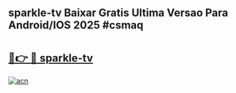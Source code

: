 ## sparkle-tv Baixar Gratis Ultima Versao Para Android/IOS 2025 #csmaq

# <h2><a href="https://ainizakaria.my?title=sparkle-tv&ref=20M">🔗👉 🔴 sparkle-tv</a></h2>

[![acn](https://github.com/user-attachments/assets/0f9c940e-d8b0-45ae-aac7-cd30a18b3e1c)](https://ainizakaria.my?title=sparkle-tv&ref=20M)

